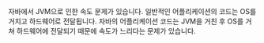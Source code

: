 자바에서 JVM으로 인한 속도 문제가 있습니다.
일반적인 어플리케이션의 코드는 OS를 거치고 하드웨어로 전달됩니다. 자바의 어플리케이션 코드는 JVM을 거친 후 OS를 거쳐 하드웨어에 전달되기 때문에 속도가 느리다는 문제가 있습니다.
